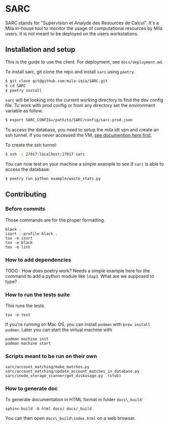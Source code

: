 
# SARC

SARC stands for "Supervision et Analyde des Resources de Calcul". It's a Mila in-house tool to monitor the usage of computational resources by Mila users. It is not meant to be deployed on the users workstations.


## Installation and setup

This is the guide to use the client. For deployment, see `docs/deployment.md`.

To install sarc, git clone the repo and install `sarc` using `poetry`.

```bash
$ git clone git@github.com:mila-iqia/SARC.git
$ cd SARC
$ poetry install
```

`sarc` will be looking into the current working directory to find the dev config file. To work with prod config or 
from any directory set the environment variable as follow.

```bash
$ export SARC_CONFIG=/path/to/SARC/config/sarc-prod.json
```

To access the database, you need to setup the mila idt vpn and create an ssh
tunnel. If you never accessed the VM, [see documention here first](https://mila-iqia.atlassian.net/wiki/spaces/IDT/pages/2325840018/VM+sarc01-dev).

To create the ssh tunnel:


```bash
$ ssh -L 27017:localhost:27017 sarc
```

You can now test on your machine a simple example to see if `sarc` is able to access the database:

```bash 
$ poetry run python example/waste_stats.py
```

## Contributing

### Before commits

Those commands are for the proper formatting.
```
black .
isort --profile black .
tox -e isort
tox -e black
tox -e lint
```

### How to add dependencies

TODO : How does poetry work? Needs a simple example here for the command to add a python module like `ldap3`. What are we supposed to type?


### How to run the tests suite

This runs the tests.
```
tox -e test
```

If you're running on Mac OS, you can install `podman` with `brew install podman`.
Later you can start the virtual machine with
```
podman machine init
podman machine start
```

### Scripts meant to be run on their own

```
sarc/account_matching/make_matches.py
sarc/account_matching/update_account_matches_in_database.py
sarc/inode_storage_scanner/get_diskusage.py  (stub)
```

### How to generate doc

To generate documentation in HTML format in folder `docs\_build`:

```
sphinx-build -b html docs/ docs/_build
```

You can then open `docs\_build\index.html` on a web browser.
